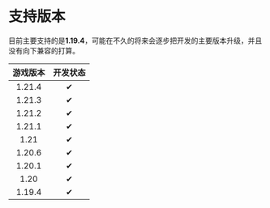 # 支持版本

目前主要支持的是**1.19.4**，可能在不久的将来会逐步把开发的主要版本升级，并且没有向下兼容的打算。

|  游戏版本  | 开发状态 |
|:------:|:----:|
| 1.21.4 |  ✔   |
| 1.21.3 |  ✔   |
| 1.21.2 |  ✔   |
| 1.21.1 |  ✔   |
|  1.21  |  ✔   |
| 1.20.6 |  ✔   |
| 1.20.1 |  ✔   |
|  1.20  |  ✔   |
| 1.19.4 |  ✔   |